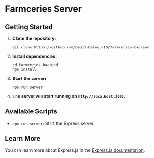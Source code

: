 # Farmceries Server

## Getting Started

1. **Clone the repository:**

    ```
    git clone https://github.com/Basit-Balogun10/farmceries-backend
    ```

2. **Install dependencies:**

    ```
    cd farmceries-backend
    npm install
    ```

3. **Start the server:**

    ```
    npm run server
    ```

4. **The server will start running on `http://localhost:3000`.**

## Available Scripts

- `npm run server`: Start the Express server.

## Learn More

You can learn more about Express.js in the [Express.js documentation](https://expressjs.com/).
